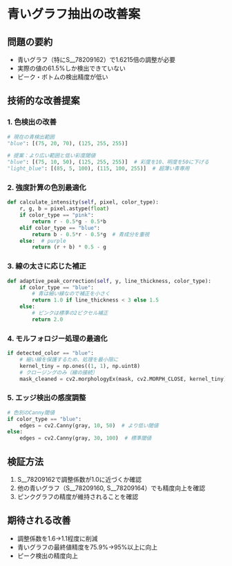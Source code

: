 # 青いグラフ抽出の改善案

## 問題の要約
- 青いグラフ（特にS__78209162）で1.6215倍の調整が必要
- 実際の値の61.5%しか検出できていない
- ピーク・ボトムの検出精度が低い

## 技術的な改善提案

### 1. 色検出の改善
```python
# 現在の青検出範囲
"blue": [(75, 20, 70), (125, 255, 255)]

# 提案：より広い範囲と低い彩度閾値
"blue": [(75, 10, 50), (125, 255, 255)]  # 彩度を10、明度を50に下げる
"light_blue": [(85, 5, 100), (115, 100, 255)]  # 超薄い青専用
```

### 2. 強度計算の色別最適化
```python
def calculate_intensity(self, pixel, color_type):
    r, g, b = pixel.astype(float)
    if color_type == "pink":
        return r - 0.5*g - 0.5*b
    elif color_type == "blue":
        return b - 0.5*r - 0.5*g  # 青成分を重視
    else:  # purple
        return (r + b) * 0.5 - g
```

### 3. 線の太さに応じた補正
```python
def adaptive_peak_correction(self, y, line_thickness, color_type):
    if color_type == "blue":
        # 青は細い線なので補正を小さく
        return 1.0 if line_thickness < 3 else 1.5
    else:
        # ピンクは標準の2ピクセル補正
        return 2.0
```

### 4. モルフォロジー処理の最適化
```python
if detected_color == "blue":
    # 細い線を保護するため、処理を最小限に
    kernel_tiny = np.ones((1, 1), np.uint8)
    # クロージングのみ（線の接続）
    mask_cleaned = cv2.morphologyEx(mask, cv2.MORPH_CLOSE, kernel_tiny)
```

### 5. エッジ検出の感度調整
```python
# 色別のCanny閾値
if color_type == "blue":
    edges = cv2.Canny(gray, 10, 50)  # より低い閾値
else:
    edges = cv2.Canny(gray, 30, 100)  # 標準閾値
```

## 検証方法
1. S__78209162で調整係数が1.0に近づくか確認
2. 他の青いグラフ（S__78209160, S__78209164）でも精度向上を確認
3. ピンクグラフの精度が維持されることを確認

## 期待される改善
- 調整係数を1.6→1.1程度に削減
- 青いグラフの最終値精度を75.9%→95%以上に向上
- ピーク検出の精度向上